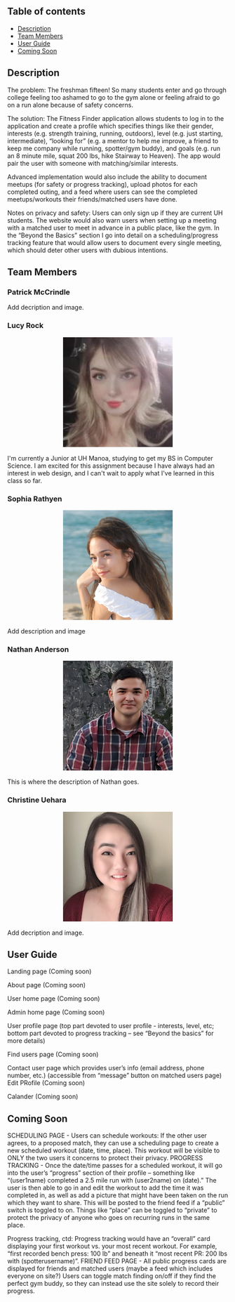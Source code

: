 ## Table of contents

* [Description](#description)
* [Team Members](#team-members)
* [User Guide](#user-guide)
* [Coming Soon](#coming-soon)

## Description

The problem: The freshman fifteen! So many students enter and go through college feeling too ashamed to go to the gym alone or feeling afraid to go on a run alone because of safety concerns.

The solution: The Fitness Finder application allows students to log in to the application and create a profile which specifies things like their gender, interests (e.g. strength training, running, outdoors), level (e.g. just starting, intermediate), “looking for” (e.g. a mentor to help me improve, a friend to keep me company while running, spotter/gym buddy), and goals (e.g. run an 8 minute mile, squat 200 lbs, hike Stairway to Heaven). The app would pair the user with someone with matching/similar interests.

Advanced implementation would also include the ability to document meetups (for safety or progress tracking), upload photos for each completed outing, and a feed where users can see the completed meetups/workouts their friends/matched users have done.

Notes on privacy and safety: Users can only sign up if they are current UH students. The website would also warn users when setting up a meeting with a matched user to meet in advance in a public place, like the gym. In the “Beyond the Basics” section I go into detail on a scheduling/progress tracking feature that would allow users to document every single meeting, which should deter other users with dubious intentions.


## Team Members
### Patrick McCrindle
Add decription and image.

### Lucy Rock
<p align="center"><img src="./images/lucy.jpg" height="250" width="250"></p>
I'm currently a Junior at UH Manoa, studying to get my BS in Computer Science. I am excited for this assignment because I have always had an interest in web design, and I can't wait to apply what I've learned in this class so far.

### Sophia Rathyen
<p align="center"><img src="./images/sophia.png" height="250" width="250"></p>
Add description and image

### Nathan Anderson
<p align="center"><img src="./images/Nathan.png" height="250" width="250"></p>
This is where the description of Nathan goes.

### Christine Uehara
<p align="center"><img src="./images/cyueharaProfilePic.JPG" height="250" width="250"></p>
Add decription and image.

## User Guide

Landing page (Coming soon)


About page (Coming soon)


User home page (Coming soon)


Admin home page (Coming soon)


User profile page (top part devoted to user profile - interests, level, etc; bottom part devoted to progress tracking – see “Beyond the basics” for more details)


Find users page (Coming soon)


Contact user page which provides user’s info (email address, phone number, etc.) (accessible from “message” button on matched users page)
Edit PRofile (Coming soon)


Calander (Coming soon)


## Coming Soon

SCHEDULING PAGE - Users can schedule workouts: If the other user agrees, to a proposed match, they can use a scheduling page to create a new scheduled workout (date, time, place). This workout will be visible to ONLY the two users it concerns to protect their privacy.
PROGRESS TRACKING - Once the date/time passes for a scheduled workout, it will go into the user’s “progress” section of their profile – something like “(user1name) completed a 2.5 mile run with (user2name) on (date).” The user is then able to go in and edit the workout to add the time it was completed in, as well as add a picture that might have been taken on the run which they want to share. This will be posted to the friend feed if a “public” switch is toggled to on. Things like “place” can be toggled to “private” to protect the privacy of anyone who goes on recurring runs in the same place.

Progress tracking, ctd: Progress tracking would have an “overall” card displaying your first workout vs. your most recent workout. For example, “first recorded bench press: 100 lb” and beneath it “most recent PR: 200 lbs with (spotterusername)”.
FRIEND FEED PAGE - All public progress cards are displayed for friends and matched users (maybe a feed which includes everyone on site?)
Users can toggle match finding on/off if they find the perfect gym buddy, so they can instead use the site solely to record their progress.
